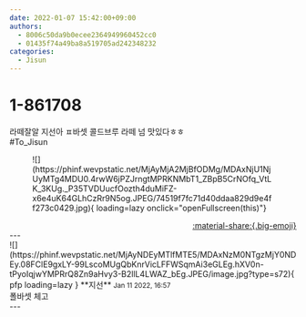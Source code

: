 ```yaml
---
date: 2022-01-07 15:42:00+09:00
authors:
  - 8006c50da9b0ecee2364949960452cc0
  - 01435f74a49ba8a519705ad242348232
categories:
  - Jisun
---
```


# 1-861708

<div class="post-container" markdown="1">
<div class="content-container md-sidebar__scrollwrap" markdown="1">

라떼잘알 지선아 ㅍ바셋 콜드브루 라떼 넘 맛있다ㅎㅎ <br>\#To_Jisun
<figure markdown="1">
![](https://phinf.wevpstatic.net/MjAyMjA2MjBfODMg/MDAxNjU1NjUyMTg4MDU0.4rwW6jPZJrngtMPRKNMbT1_ZBpB5CrNOfq_VtLK_3KUg._P35TVDUucfOozth4duMiFZ-x6e4uK64GLhCzRr9N5og.JPEG/74519f7fc71d40ddaa829d9e4ff273c0429.jpg){ loading=lazy onclick="openFullscreen(this)"}
</figure>


</div>
</div>

<div style="text-align: right;" markdown="1">
<a href="https://weverse.io/fromis9/fanpost/1-861708" style="text-align: right;">:material-share:{.big-emoji}</a>
</div>
---

<div class="comments-container md-sidebar__scrollwrap" markdown="1">
<div class="comment" markdown="1">
<div class='id-container' markdown="1">
![](https://phinf.wevpstatic.net/MjAyNDEyMTlfMTE5/MDAxNzM0NTgzMjY0NDEy.08FClE9gxLY-99LscoMUgQbKnrVicLFFWSqmAi3eGLEg.hXV0n-tPyoIqjwYMPRrQ8Zn9aHvy3-B2llL4LWAZ_bEg.JPEG/image.jpg?type=s72){ pfp loading=lazy }
**<span class="artist">지선</span>** <small>Jan 11 2022, 16:57</small><br>
</div>
<div class='comment-body' markdown="1">
폴바셋 체고
</div>
</div>
</div>
---
